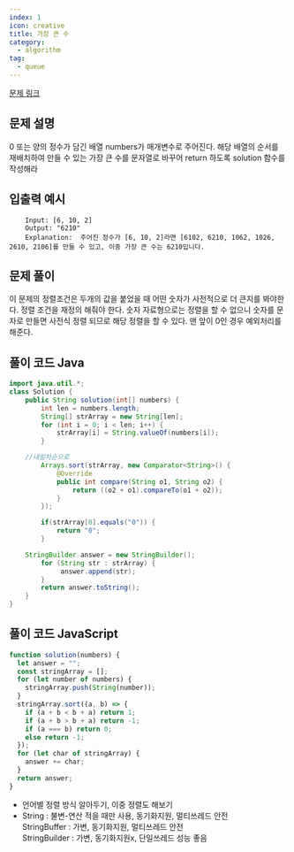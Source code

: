 ```yaml
---
index: 1
icon: creative
title: 가장 큰 수
category:
  - algorithm
tag:
  - queue
---
```


[문제 링크](https://programmers.co.kr/learn/courses/30/lessons/42746)

## 문제 설명

0 또는 양의 정수가 담긴 배열 numbers가 매개변수로 주어진다. 해당 배열의 순서를 재배치하여 만들 수 있는 가장 큰 수를 문자열로 바꾸어 return 하도록 solution 함수를 작성해라

## 입출력 예시

```
	Input: [6, 10, 2]
	Output: "6210"
	Explanation:  주어진 정수가 [6, 10, 2]라면 [6102, 6210, 1062, 1026, 2610, 2106]를 만들 수 있고, 이중 가장 큰 수는 6210입니다.
```

## 문제 풀이

이 문제의 정렬조건은 두개의 값을 붙었을 때 어떤 숫자가 사전적으로 더 큰지를 봐야한다. 정렬 조건을 재정의 해줘야 한다. 숫자 자료형으로는 정렬을 할 수 없으니 숫자를 문자로 만들면 사전식 정렬 되므로 해당 정렬을 할 수 있다.
맨 앞이 0인 경우 예외처리를 해준다.

## 풀이 코드 Java

```java
import java.util.*;
class Solution {
    public String solution(int[] numbers) {
		int len = numbers.length;
		String[] strArray = new String[len];
		for (int i = 0; i < len; i++) {
			strArray[i] = String.valueOf(numbers[i]);
		}

    //내림차순으로
		Arrays.sort(strArray, new Comparator<String>() {
			@Override
			public int compare(String o1, String o2) {
				return ((o2 + o1).compareTo(o1 + o2));
			}
		});

		if(strArray[0].equals("0")) {
			return "0";
		}

    StringBuilder answer = new StringBuilder();
		for (String str : strArray) {
			 answer.append(str);
		}
		return answer.toString();
    }
}
```

## 풀이 코드 JavaScript

```js
function solution(numbers) {
  let answer = "";
  const stringArray = [];
  for (let number of numbers) {
    stringArray.push(String(number));
  }
  stringArray.sort((a, b) => {
    if (a + b < b + a) return 1;
    if (a + b > b + a) return -1;
    if (a === b) return 0;
    else return -1;
  });
  for (let char of stringArray) {
    answer += char;
  }
  return answer;
}
```

- 언어별 정렬 방식 알아두기, 이중 정렬도 해보기
- String : 불변-연산 적을 때만 사용, 동기화지원, 멀티쓰레드 안전  
  StringBuffer : 가변, 동기화지원, 멀티쓰레드 안전  
  StringBuilder : 가변, 동기화지원x, 단일쓰레드 성능 좋음
